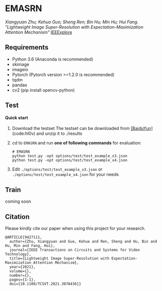 # EMASRN
*Xiangyuan Zhu; Kehua Guo; Sheng Ren; Bin Hu; Min Hu; Hui Fang. "Lightweight Image Super-Resolution with Expectation-Maximization Attention Mechanism"* [IEEExplore](https://ieeexplore.ieee.org/document/9427111)

## Requirements
- Python 3.6 (Anaconda is recommended)
- skimage
- imageio
- Pytorch (Pytorch version >=1.2.0 is recommended)
- tqdm 
- pandas
- cv2 (pip install opencv-python)

## Test

#### Quick start
1. Download the testset
The testset can be downloaded from [[BaiduYun]](https://pan.baidu.com/s/18NsZHMbhSu14GxAw9jMgIw)(code:hl0v) and unzip it to ./results

2. cd to `EMASRN` and run **one of following commands** for evaluation:

   ```shell
   # EMASRN
   python test.py -opt options/test/test_example_x3.json
   python test.py -opt options/test/test_example_x4.json
   
3. Edit `./options/test/test_example_x3.json` or `./options/test/test_example_x4.json` for your needs

## Train
coming soon

## Citation
Please kindly cite our paper when using this project for your research.
```
@ARTICLE{9427111,
  author={Zhu, Xiangyuan and Guo, Kehua and Ren, Sheng and Hu, Bin and Hu, Min and Fang, Hui},
  journal={IEEE Transactions on Circuits and Systems for Video Technology}, 
  title={Lightweight Image Super-Resolution with Expectation-Maximization Attention Mechanism}, 
  year={2021},
  volume={},
  number={},
  pages={1-1},
  doi={10.1109/TCSVT.2021.3078436}}
```
